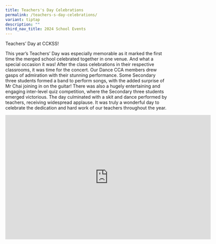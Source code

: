 ```yaml
---
title: Teachers's Day Celebrations
permalink: /teachers-s-day-celebrations/
variant: tiptap
description: ""
third_nav_title: 2024 School Events
---
```

<p>Teachers’ Day at CCKSS!</p>
<p>This year’s Teachers’ Day was especially memorable as it marked the first
time the merged school celebrated together in one venue. And what a special
occasion it was! After the class celebrations in their respective classrooms,
it was time for the concert. Our Dance CCA members drew gasps of admiration
with their stunning performance. Some Secondary three students formed a
band to perform songs, with the added surprise of Mr Chai joining in on
the guitar! There was also a hugely entertaining and engaging inter-level
quiz competition, where the Secondary three students emerged victorious.
The day culminated with a skit and dance performed by teachers, receiving
widespread applause. It was truly a wonderful day to celebrate the dedication
and hard work of our teachers throughout the year.</p>
<p></p>
<div class="iframe-wrapper">
<iframe height="389" width="640" allowfullscreen="true" frameborder="0" src="https://docs.google.com/presentation/d/1vTbzLc6wxLhULNA-cdAqEFTAmypf29cp/embed?start=true&amp;loop=true&amp;delayms=3000"></iframe>
</div>
<p></p>